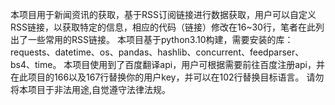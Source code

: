 本项目用于新闻资讯的获取，基于RSS订阅链接进行数据获取，用户可以自定义RSS链接，以获取特定的信息，相应的代码（链接）修改在16~30行，笔者在此列出了一些常用的RSS链接。
本项目基于python3.10构建，需要安装的库：requests、datetime、os、pandas、hashlib、concurrent、feedparser、bs4、time。
本项目使用到了百度翻译api，用户可根据需要前往百度注册api，并在此项目的166以及167行替换你的用户key，并可以在102行替换目标语言。
请勿将本项目于非法用途,自觉遵守法律法规。